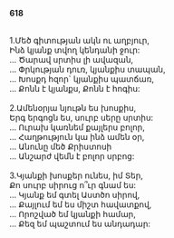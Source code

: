 **618**

\
1.Մեծ գիտության ակն ու աղբյուր,\
Ինձ կյանք տվող կենդանի ջուր:\
 ... Ծարավ սրտիս լի ավազան,\
 ... Փրկության դուռ, կյանքիս տապան,\
 ... Խոսքդ հզոր` կյանքիս պատճառ,\
 ... Քոնն է կյանքս, Քոնն է հոգիս:\
\
2.Ամենօրյա նյութն ես խոսքիս,\
Երգ երգոցն ես, սուրբ սերը սրտիս:\
 ... Ուրախ կառնեմ քայլերս բոլոր,\
 ... Հաղթություն կա ինձ ամեն օր,\
 ... Անունը մեծ Քրիստոսի\
 ... Անշարժ վեմն է բոլոր սրբոց:\
\
3.Կյանքի խոսքեր ունես, իմ Տեր,\
Քո սուրբ սիրուց ո՞ւր գնամ ես:\
 ... Կյանք եմ գտել Աստծո սիրով,\
 ... Քայլում եմ ես միշտ հավատքով,\
 ... Որոշված եմ կյանքի համար,\
 ... Քեզ եմ պաշտում ես անդադար:
